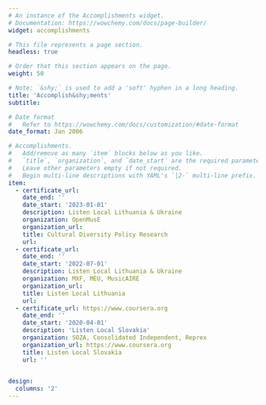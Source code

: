 ```yaml
---
# An instance of the Accomplishments widget.
# Documentation: https://wowchemy.com/docs/page-builder/
widget: accomplishments

# This file represents a page section.
headless: true

# Order that this section appears on the page.
weight: 50

# Note: `&shy;` is used to add a 'soft' hyphen in a long heading.
title: 'Accomplish&shy;ments'
subtitle:

# Date format
#   Refer to https://wowchemy.com/docs/customization/#date-format
date_format: Jan 2006

# Accomplishments.
#   Add/remove as many `item` blocks below as you like.
#   `title`, `organization`, and `date_start` are the required parameters.
#   Leave other parameters empty if not required.
#   Begin multi-line descriptions with YAML's `|2-` multi-line prefix.
item:
  - certificate_url: 
    date_end: ''
    date_start: '2023-01-01'
    description: Listen Local Lithuania & Ukraine
    organization: OpenMusE
    organization_url: 
    title: Cultural Diversity Policy Research  
    url: 
  - certificate_url: 
    date_end: ''
    date_start: '2022-07-01'
    description: Listen Local Lithuania & Ukraine
    organization: MXF, MEU, MusicAIRE
    organization_url: 
    title: Listen Local Lithuania
    url: 
  - certificate_url: https://www.coursera.org
    date_end: ''
    date_start: '2020-04-01'
    description: 'Listen Local Slovakia'
    organization: SOZA, Consolidated Independent, Reprex
    organization_url: https://www.coursera.org
    title: Listen Local Slovakia
    url: ''

    
design:
  columns: '2'
---
```

